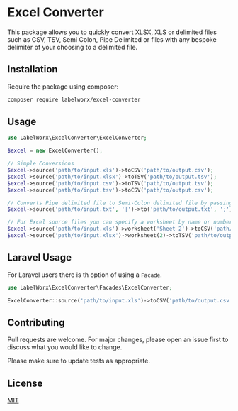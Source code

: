 # Excel Converter

This package allows you to quickly convert XLSX, XLS or delimited files such as CSV, TSV, Semi Colon, Pipe Delimited or 
files with any bespoke delimiter of your choosing to a delimited file.
 
## Installation

Require the package using composer:

```bash
composer require labelworx/excel-converter
```

## Usage

```php
use LabelWorx\ExcelConverter\ExcelConverter;

$excel = new ExcelConverter();

// Simple Conversions
$excel->source('path/to/input.xls')->toCSV('path/to/output.csv');
$excel->source('path/to/input.xlsx')->toTSV('path/to/output.tsv');
$excel->source('path/to/input.csv')->toTSV('path/to/output.tsv');
$excel->source('path/to/input.tsv')->toCSV('path/to/output.csv');

// Converts Pipe delimited file to Semi-Colon delimited file by passing delimiters
$excel->source('path/to/input.txt', '|')->to('path/to/output.txt', ';');

// For Excel source files you can specify a worksheet by name or number
$excel->source('path/to/input.xls')->worksheet('Sheet 2')->toCSV('path/to/output.csv');
$excel->source('path/to/input.xlsx')->worksheet(2)->toTSV('path/to/output.tsv');
```

## Laravel Usage
For Laravel users there is th option of using a `Facade`.
```php
use LabelWorx\ExcelConverter\Facades\ExcelConverter;

ExcelConverter::source('path/to/input.xls')->toCSV('path/to/output.csv');
```

## Contributing
Pull requests are welcome. For major changes, please open an issue first to discuss what you would like to change.

Please make sure to update tests as appropriate.

## License
[MIT](./LICENSE.md)

